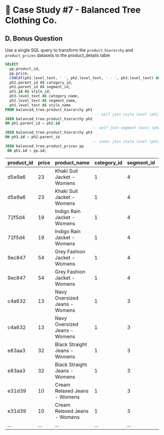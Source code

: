 
# 👕 Case Study #7 - Balanced Tree Clothing Co.
## D. Bonus Question
Use a single SQL query to transform the `product_hierarchy` and `product_prices` datasets to the product_details table

```sql 
SELECT 
  pp.product_id,
  pp.price,
  CONCAT(ph1.level_text, ' ', ph2.level_text, ' - ', ph3.level_text) AS product_name,
  ph2.parent_id AS category_id,
  ph1.parent_id AS segment_id,
  ph1.id AS style_id,
  ph3.level_text AS category_name,
  ph2.level_text AS segment_name,
  ph1.level_text AS style_name
FROM balanced_tree.product_hierarchy ph1
                                         -- self join style level (ph1) with segment level (ph2)
JOIN balanced_tree.product_hierarchy ph2 
ON ph1.parent_id = ph2.id
                                        -- self join segment level (ph2) with category level (ph3)
JOIN balanced_tree.product_hierarchy ph3
ON ph3.id = ph2.parent_id
                                        -- inner join style level (ph1) with table [product_prices] 
JOIN balanced_tree.product_prices pp
 ON ph1.id = pp.id;
 ```

 | product_id | price | product_name                   | category_id | segment_id | style_id | category_name | segment_name | style_name     |
|------------|-------|--------------------------------|-------------|------------|----------|---------------|--------------|----------------|
| d5e9a6     | 23    | Khaki Suit Jacket - Womens     | 1           | 4          | 10       | Womens        | Jacket       | Khaki Suit     |
| d5e9a6     | 23    | Khaki Suit Jacket - Womens     | 1           | 4          | 10       | Womens        | Jacket       | Khaki Suit     |
| 72f5d4     | 19    | Indigo Rain Jacket - Womens    | 1           | 4          | 11       | Womens        | Jacket       | Indigo Rain    |
| 72f5d4     | 19    | Indigo Rain Jacket - Womens    | 1           | 4          | 11       | Womens        | Jacket       | Indigo Rain    |
| 9ec847     | 54    | Grey Fashion Jacket - Womens   | 1           | 4          | 12       | Womens        | Jacket       | Grey Fashion   |
| 9ec847     | 54    | Grey Fashion Jacket - Womens   | 1           | 4          | 12       | Womens        | Jacket       | Grey Fashion   |
| c4a632     | 13    | Navy Oversized Jeans - Womens  | 1           | 3          | 7        | Womens        | Jeans        | Navy Oversized |
| c4a632     | 13    | Navy Oversized Jeans - Womens  | 1           | 3          | 7        | Womens        | Jeans        | Navy Oversized |
| e83aa3     | 32    | Black Straight Jeans - Womens  | 1           | 3          | 8        | Womens        | Jeans        | Black Straight |
| e83aa3     | 32    | Black Straight Jeans - Womens  | 1           | 3          | 8        | Womens        | Jeans        | Black Straight |
| e31d39     | 10    | Cream Relaxed Jeans - Womens   | 1           | 3          | 9        | Womens        | Jeans        | Cream Relaxed  |
| e31d39     | 10    | Cream Relaxed Jeans - Womens   | 1           | 3          | 9        | Womens        | Jeans        | Cream Relaxed  |
| ...        | ...   | ...                            | ...         | ...        | ...      | ...           | ...          | ...            |
